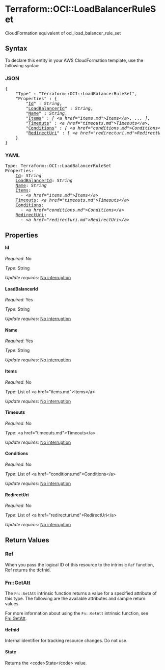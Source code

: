 # Terraform::OCI::LoadBalancerRuleSet

CloudFormation equivalent of oci_load_balancer_rule_set

## Syntax

To declare this entity in your AWS CloudFormation template, use the following syntax:

### JSON

<pre>
{
    "Type" : "Terraform::OCI::LoadBalancerRuleSet",
    "Properties" : {
        "<a href="#id" title="Id">Id</a>" : <i>String</i>,
        "<a href="#loadbalancerid" title="LoadBalancerId">LoadBalancerId</a>" : <i>String</i>,
        "<a href="#name" title="Name">Name</a>" : <i>String</i>,
        "<a href="#items" title="Items">Items</a>" : <i>[ &lt;a href=&#34;items.md&#34;&gt;Items&lt;/a&gt;, ... ]</i>,
        "<a href="#timeouts" title="Timeouts">Timeouts</a>" : <i>&lt;a href=&#34;timeouts.md&#34;&gt;Timeouts&lt;/a&gt;</i>,
        "<a href="#conditions" title="Conditions">Conditions</a>" : <i>[ &lt;a href=&#34;conditions.md&#34;&gt;Conditions&lt;/a&gt;, ... ]</i>,
        "<a href="#redirecturi" title="RedirectUri">RedirectUri</a>" : <i>[ &lt;a href=&#34;redirecturi.md&#34;&gt;RedirectUri&lt;/a&gt;, ... ]</i>
    }
}
</pre>

### YAML

<pre>
Type: Terraform::OCI::LoadBalancerRuleSet
Properties:
    <a href="#id" title="Id">Id</a>: <i>String</i>
    <a href="#loadbalancerid" title="LoadBalancerId">LoadBalancerId</a>: <i>String</i>
    <a href="#name" title="Name">Name</a>: <i>String</i>
    <a href="#items" title="Items">Items</a>: <i>
      - &lt;a href=&#34;items.md&#34;&gt;Items&lt;/a&gt;</i>
    <a href="#timeouts" title="Timeouts">Timeouts</a>: <i>&lt;a href=&#34;timeouts.md&#34;&gt;Timeouts&lt;/a&gt;</i>
    <a href="#conditions" title="Conditions">Conditions</a>: <i>
      - &lt;a href=&#34;conditions.md&#34;&gt;Conditions&lt;/a&gt;</i>
    <a href="#redirecturi" title="RedirectUri">RedirectUri</a>: <i>
      - &lt;a href=&#34;redirecturi.md&#34;&gt;RedirectUri&lt;/a&gt;</i>
</pre>

## Properties

#### Id

_Required_: No

_Type_: String

_Update requires_: [No interruption](https://docs.aws.amazon.com/AWSCloudFormation/latest/UserGuide/using-cfn-updating-stacks-update-behaviors.html#update-no-interrupt)

#### LoadBalancerId

_Required_: Yes

_Type_: String

_Update requires_: [No interruption](https://docs.aws.amazon.com/AWSCloudFormation/latest/UserGuide/using-cfn-updating-stacks-update-behaviors.html#update-no-interrupt)

#### Name

_Required_: Yes

_Type_: String

_Update requires_: [No interruption](https://docs.aws.amazon.com/AWSCloudFormation/latest/UserGuide/using-cfn-updating-stacks-update-behaviors.html#update-no-interrupt)

#### Items

_Required_: No

_Type_: List of &lt;a href=&#34;items.md&#34;&gt;Items&lt;/a&gt;

_Update requires_: [No interruption](https://docs.aws.amazon.com/AWSCloudFormation/latest/UserGuide/using-cfn-updating-stacks-update-behaviors.html#update-no-interrupt)

#### Timeouts

_Required_: No

_Type_: &lt;a href=&#34;timeouts.md&#34;&gt;Timeouts&lt;/a&gt;

_Update requires_: [No interruption](https://docs.aws.amazon.com/AWSCloudFormation/latest/UserGuide/using-cfn-updating-stacks-update-behaviors.html#update-no-interrupt)

#### Conditions

_Required_: No

_Type_: List of &lt;a href=&#34;conditions.md&#34;&gt;Conditions&lt;/a&gt;

_Update requires_: [No interruption](https://docs.aws.amazon.com/AWSCloudFormation/latest/UserGuide/using-cfn-updating-stacks-update-behaviors.html#update-no-interrupt)

#### RedirectUri

_Required_: No

_Type_: List of &lt;a href=&#34;redirecturi.md&#34;&gt;RedirectUri&lt;/a&gt;

_Update requires_: [No interruption](https://docs.aws.amazon.com/AWSCloudFormation/latest/UserGuide/using-cfn-updating-stacks-update-behaviors.html#update-no-interrupt)

## Return Values

### Ref

When you pass the logical ID of this resource to the intrinsic `Ref` function, Ref returns the tfcfnid.

### Fn::GetAtt

The `Fn::GetAtt` intrinsic function returns a value for a specified attribute of this type. The following are the available attributes and sample return values.

For more information about using the `Fn::GetAtt` intrinsic function, see [Fn::GetAtt](https://docs.aws.amazon.com/AWSCloudFormation/latest/UserGuide/intrinsic-function-reference-getatt.html).

#### tfcfnid

Internal identifier for tracking resource changes. Do not use.

#### State

Returns the &lt;code&gt;State&lt;/code&gt; value.

